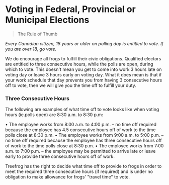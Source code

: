 # Voting in Federal, Provincial or Municipal Elections

> The Rule of Thumb

*Every Canadian citizen, 18 years or older on polling day is entitled to vote. If you are over 18, go vote.*

We do encourage all frogs to fulfill their civic obligations.  Qualified electors are entitled to three consecutive hours, while the polls are open, during which to vote. This doesn't mean you get to come into work 3 hours late on voting day or leave 3 hours early on voting day.  What it does mean is that if your work schedule that day prevents you from having 3 consecutive hours off to vote, then we will give you the time off to fulfill your duty.   

### Three Consecutive Hours
The following are examples of what time off to vote looks like when voting hours (ie.polls open) are 8:30 a.m. to 8:30 p.m:

•	The employee works from 8:00 a.m. to 4:00 p.m. – no time off required because the employee has 4.5 consecutive hours off of work to the time polls close at 8:30 p.m.
•	The employee works from 9:00 a.m. to 5:00 p.m. – no time off required because the employee has three consecutive hours off of work to the time polls close at 8:30 p.m.
•	The employee works from 7:00 a.m. to 7:00 p.m. – the employee may be permitted to arrive late or leave early to provide three consecutive hours off of work.

Treefrog has the right to decide what time off to provide to frogs in order to meet the required three consecutive hours (if required) and is under no obligation to make allowance for frogs' "travel time" to vote.

 
